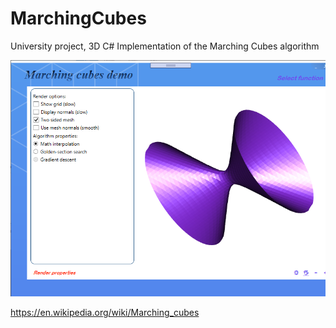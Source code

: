 # MarchingCubes

University project, 3D C# Implementation of the Marching Cubes algorithm 

![Marching Cubes](image.png)

https://en.wikipedia.org/wiki/Marching_cubes
